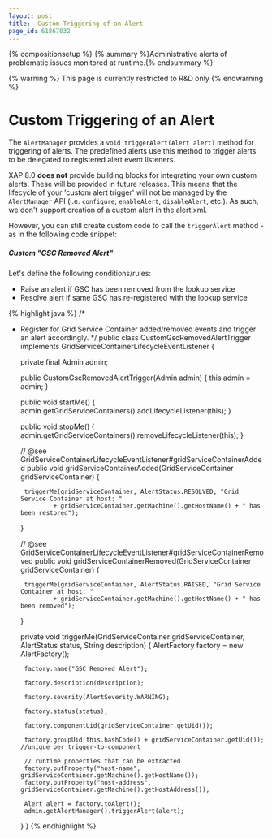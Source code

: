```yaml
---
layout: post
title:  Custom Triggering of an Alert
page_id: 61867032
---
```


{% compositionsetup %}
{% summary %}Administrative alerts of problematic issues monitored at runtime.{% endsummary %}

{% warning %}
This page is currently restricted to R&D only
{% endwarning %}

# Custom Triggering of an Alert

The `AlertManager` provides a `void triggerAlert(Alert alert)` method for triggering of alerts. The predefined alerts use this method to trigger alerts to be delegated to registered alert event listeners.

XAP 8.0 **does not** provide building blocks for integrating your own custom alerts. These will be provided in future releases. This means that the lifecycle of your 'custom alert trigger' will not be managed by the `AlertManager` API (i.e. `configure`, `enableAlert`, `disableAlert`, etc.). As such, we don't support creation of a custom alert in the alert.xml.

However, you can still create custom code to call the `triggerAlert` method - as in the following code snippet:

##### Custom "GSC Removed Alert"

Let's define the following conditions/rules:

- Raise an alert if GSC has been removed from the lookup service
- Resolve alert if same GSC has re-registered with the lookup service

{% highlight java %}
/*
 * Register for Grid Service Container added/removed events and trigger an alert accordingly.
 */
public class CustomGscRemovedAlertTrigger implements GridServiceContainerLifecycleEventListener {

    private final Admin admin;

    public CustomGscRemovedAlertTrigger(Admin admin) {
        this.admin = admin;
    }

    public void startMe() {
        admin.getGridServiceContainers().addLifecycleListener(this);
    }

    public void stopMe() {
        admin.getGridServiceContainers().removeLifecycleListener(this);
    }

    // @see GridServiceContainerLifecycleEventListener#gridServiceContainerAdded
    public void gridServiceContainerAdded(GridServiceContainer gridServiceContainer) {

        triggerMe(gridServiceContainer, AlertStatus.RESOLVED, "Grid Service Container at host: "
                + gridServiceContainer.getMachine().getHostName() + " has been restored");

    }

    // @see GridServiceContainerLifecycleEventListener#gridServiceContainerRemoved
    public void gridServiceContainerRemoved(GridServiceContainer gridServiceContainer) {

        triggerMe(gridServiceContainer, AlertStatus.RAISED, "Grid Service Container at host: "
                + gridServiceContainer.getMachine().getHostName() + " has been removed");
    }

    private void triggerMe(GridServiceContainer gridServiceContainer, AlertStatus status, String description) {
        AlertFactory factory = new AlertFactory();

        factory.name("GSC Removed Alert");

        factory.description(description);

        factory.severity(AlertSeverity.WARNING);

        factory.status(status);

        factory.componentUid(gridServiceContainer.getUid());

        factory.groupUid(this.hashCode() + gridServiceContainer.getUid()); //unique per trigger-to-component

        // runtime properties that can be extracted
        factory.putProperty("host-name", gridServiceContainer.getMachine().getHostName());
        factory.putProperty("host-address", gridServiceContainer.getMachine().getHostAddress());

        Alert alert = factory.toAlert();
        admin.getAlertManager().triggerAlert(alert);
    }
}
{% endhighlight %}
